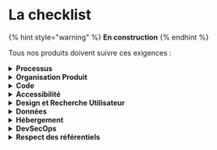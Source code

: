 # La checklist

{% hint style="warning" %}
**En construction** 
{% endhint %}


Tous nos produits doivent suivre ces exigences :

<details>
<summary><strong>Processus</strong></summary>

* [ ] passage par le comité produit (validation des choix techniques et d'architecture)
* [ ] identification et suivi des indicateurs de réussite
* [ ] respect du cycle de vie du produit
* [ ] communs numériques : évaluer les opportunités pour chaque produit ou service

</details>

<details>
<summary><strong>Organisation Produit</strong></summary>

* [ ] Vision
* [ ] Objectifs et indicateurs
* [ ] Méthodologie Produit
* [ ] Rôles et responsabilité de l'équipe
* [ ] Roadmap courte terme

</details>

<details>
<summary><strong>Code</strong></summary>
  
* [ ] respect du cadre de cohérence technique (en cours de rédaction)
* [ ] publication du code source (lien footer)
* [ ] pratiques de dev : revues de code, tests
* [ ] application cloud native


</details>

<details>
<summary><strong>Accessibilité</strong></summary>
 
  * [ ] les critères du RGAA sont respectés pour les produits et leurs contenus (durant la conception, les développements et lors de la recette)

</details>

<details>
<summary><strong>Design et Recherche Utilisateur</strong></summary>

* [ ] Score d'utilisabilité (F-SUS) supérieur à 65
* [ ] Mise à disposition de la recherche exploratoire (entretiens+observation) dans le cas d'une refonte 
* [ ] Réalisation de tests utilisateurs réguliers en amélioration continue (cohorte d'environ 10 utilisateurs)
* [ ] hébergement des designs sur le Figma de la DNUM
* [ ] respect des [normes et standards de design](Design/normes-et-standards.md)

</details>

<details>
<summary><strong>Données</strong></summary>

* [ ] publication de données sur data.gouv.fr
* [ ] mise en place de solution analytique (Matomo)
* [ ] publication des analytiques (lien footer)

</details>

<details>
<summary><strong>Hébergement</strong></summary>

* [ ] Cloud first ([détails](Hebergement/Cloud.md))

</details>

<details>
<summary><strong>DevSecOps</strong></summary>
  
* [ ] intégration continue ([détails](DevSecOps/CI.md))
* [ ] déploiement continu ([détails](DevSecOps/CD.md))
* [ ] observabilité ([détails](DevSecOps/observabilite.md))
* [ ] sécurité ([détails](DevSecOps/securite.md))

</details>

<details>
<summary><strong>Respect des référentiels</strong></summary>
  
* [ ] audit d'accessibilité (tendre vers le 100% de conformité au RGAA)
* [ ] publication AIPD (RGPD)
* [ ] homologation de sécurité (RGS)

</details>
